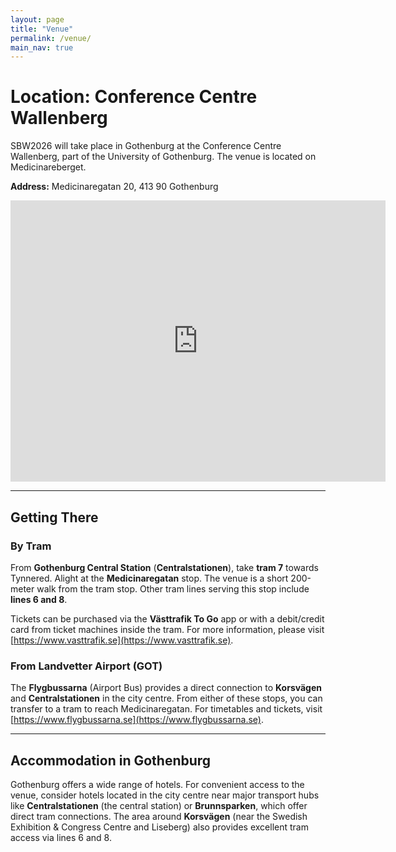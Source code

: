 ```yaml
---
layout: page
title: "Venue"
permalink: /venue/
main_nav: true
---
```


# Location: Conference Centre Wallenberg

SBW2026 will take place in Gothenburg at the Conference Centre Wallenberg, part of the University of Gothenburg. The venue is located on Medicinareberget.

**Address:** Medicinaregatan 20, 413 90 Gothenburg

<iframe src="https://www.google.com/maps/embed?pb=!1m18!1m12!1m3!1d2132.684945734866!2d11.957533076030458!3d57.68783217386138!2m3!1f0!2f0!3f0!3m2!1i1024!2i768!4f13.1!3m3!1m2!1s0x464ff313c630b7af%3A0x861010a67293672b!2sWallenberg%20Conference%20Center!5e0!3m2!1sen!2sse!4v1759494682175!5m2!1sen!2sse" width="600" height="450" style="border:0;" allowfullscreen="" loading="lazy" referrerpolicy="no-referrer-when-downgrade"></iframe>

<hr>

## Getting There

### By Tram

From **Gothenburg Central Station** (**Centralstationen**), take **tram 7** towards Tynnered. Alight at the **Medicinaregatan** stop. The venue is a short 200-meter walk from the tram stop. Other tram lines serving this stop include **lines 6 and 8**.

Tickets can be purchased via the **Västtrafik To Go** app or with a debit/credit card from ticket machines inside the tram. For more information, please visit [https://www.vasttrafik.se](https://www.vasttrafik.se).

### From Landvetter Airport (GOT)

The **Flygbussarna** (Airport Bus) provides a direct connection to **Korsvägen** and **Centralstationen** in the city centre. From either of these stops, you can transfer to a tram to reach Medicinaregatan. For timetables and tickets, visit [https://www.flygbussarna.se](https://www.flygbussarna.se).

<hr>

## Accommodation in Gothenburg

Gothenburg offers a wide range of hotels. For convenient access to the venue, consider hotels located in the city centre near major transport hubs like **Centralstationen** (the central station) or **Brunnsparken**, which offer direct tram connections. The area around **Korsvägen** (near the Swedish Exhibition & Congress Centre and Liseberg) also provides excellent tram access via lines 6 and 8.
